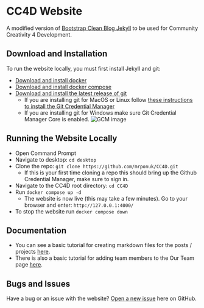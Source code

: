 # CC4D Website

A modified version of [Bootstrap Clean Blog Jekyll](https://github.com/StartBootstrap/startbootstrap-clean-blog-jekyll) to be used for Community Creativity 4 Development.

## Download and Installation

To run the website locally, you must first install Jekyll and git:
- [Download and install docker](https://docs.docker.com/get-docker/)
- [Download and install docker compose](https://docs.docker.com/compose/install/)
- [Download and install the latest release of git](https://git-scm.com/downloads)
    - If you are installing git for MacOS or Linux follow [these instructions to install the Git Credential Manager](https://github.com/git-ecosystem/git-credential-manager/blob/release/docs/install.md)
    - If you are installing git for Windows make sure Git Credential Manager Core is enabled.
    ![GCM image](https://user-images.githubusercontent.com/5658207/140082529-1ac133c1-0922-4a24-af03-067e27b3988b.png)

## Running the Website Locally 

- Open Command Prompt
- Navigate to desktop: `cd desktop`
- Clone the repo: `git clone https://github.com/mrponuk/CC4D.git`
    - If this is your first time cloning a repo this should bring up the Github Credential Manager, make sure to sign in.
- Navigate to the CC4D root directory: `cd CC4D`
- Run `docker compose up -d`
    - The website is now live (this may take a few minutes). Go to your browser and enter: `http://127.0.0.1:4000/`
- To stop the website run `docker compose down`

## Documentation

- You can see a basic tutorial for creating markdown files for the posts / projects [here](docs/markdown-tutorial.md).
- There is also a basic tutorial for adding team members to the Our Team page [here](docs/teams-tutorial.md).

## Bugs and Issues

Have a bug or an issue with the website? [Open a new issue](https://github.com/mrponuk/CC4D/issues) here on GitHub.
